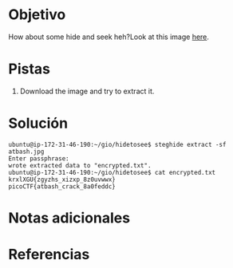 # Objetivo
How about some hide and seek heh?Look at this image [here](https://artifacts.picoctf.net/c/238/atbash.jpg).
# Pistas
1. Download the image and try to extract it.
# Solución
```
ubuntu@ip-172-31-46-190:~/gio/hidetosee$ steghide extract -sf atbash.jpg
Enter passphrase:
wrote extracted data to "encrypted.txt".
ubuntu@ip-172-31-46-190:~/gio/hidetosee$ cat encrypted.txt
krxlXGU{zgyzhs_xizxp_8z0uvwwx}
picoCTF{atbash_crack_8a0feddc}
```
# Notas adicionales
# Referencias